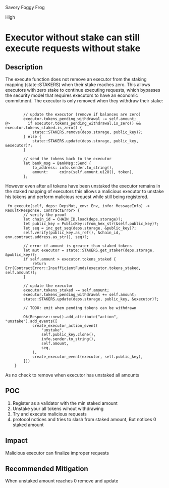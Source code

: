 Savory Foggy Frog

High

# Executor without stake can still execute requests without stake

## Description
The execute function does not remove an executor from the staking mapping (state::STAKERS) when their stake reaches zero. This allows executors with zero stake to continue executing requests, which bypasses the security model that requires executors to have an economic commitment. The executor is only removed when they withdraw their stake:
```solodity

        // update the executor (remove if balances are zero)
        executor.tokens_pending_withdrawal -= self.amount;
@>        if executor.tokens_pending_withdrawal.is_zero() && executor.tokens_staked.is_zero() {
            state::STAKERS.remove(deps.storage, public_key)?;
        } else {
            state::STAKERS.update(deps.storage, public_key, &executor)?;
        }

        // send the tokens back to the executor
        let bank_msg = BankMsg::Send {
            to_address: info.sender.to_string(),
            amount:     coins(self.amount.u128(), token),
        };
```
However even after all tokens have been unstaked the executor remains in the staked mapping of executors this allows a malicious executor to unstake his tokens and perform malicious request while still being registered.
```solidity
 fn execute(self, deps: DepsMut, env: Env, info: MessageInfo) -> Result<Response, ContractError> {
        // verify the proof
        let chain_id = CHAIN_ID.load(deps.storage)?;
        let public_key = PublicKey::from_hex_str(&self.public_key)?;
        let seq = inc_get_seq(deps.storage, &public_key)?;
        self.verify(public_key.as_ref(), &chain_id, env.contract.address.as_str(), seq)?;

        // error if amount is greater than staked tokens
        let mut executor = state::STAKERS.get_staker(deps.storage, &public_key)?;
        if self.amount > executor.tokens_staked {
            return Err(ContractError::InsufficientFunds(executor.tokens_staked, self.amount));
        }

        // update the executor
        executor.tokens_staked -= self.amount;
        executor.tokens_pending_withdrawal += self.amount;
        state::STAKERS.update(deps.storage, public_key, &executor)?;

        // TODO: emit when pending tokens can be withdrawn

        Ok(Response::new().add_attribute("action", "unstake").add_events([
            create_executor_action_event(
                "unstake",
                self.public_key.clone(),
                info.sender.to_string(),
                self.amount,
                seq,
            ),
            create_executor_event(executor, self.public_key),
        ]))
    }
```
As no check to remove when executor has unstaked all amounts
## POC 
1. Register as a validator with the min staked amount
2. Unstake your all tokens wihout withdrawing
3. Try and execute malicious requests
4. protocol notices and tries to slash from staked amount, But notices 0 staked amount
## Impact 
Malicious executor can finalize improper requests
## Recommended Mitigation
When unstaked amount reaches 0 remove and update